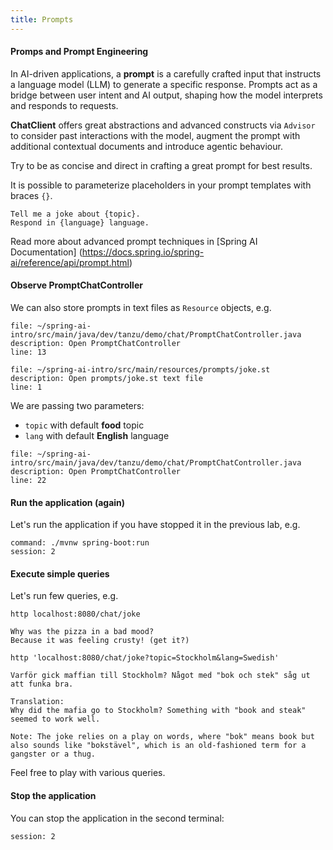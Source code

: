 ```yaml
---
title: Prompts
---
```


#### Promps and Prompt Engineering

In AI-driven applications, a **prompt** is a carefully crafted input that
instructs a language model (LLM) to generate a specific response. Prompts act
as a bridge between user intent and AI output, shaping how the model interprets
and responds to requests.

**ChatClient** offers great abstractions and advanced constructs via `Advisor`
to consider past interactions with the model, augment the prompt with additional
contextual documents and introduce agentic behaviour.

Try to be as concise and direct in crafting a great prompt for best results.

It is possible to parameterize placeholders in your prompt templates with braces `{}`.

```text
Tell me a joke about {topic}.
Respond in {language} language.
```

Read more about advanced prompt techniques in [Spring AI Documentation]
(https://docs.spring.io/spring-ai/reference/api/prompt.html)

#### Observe PromptChatController

We can also store prompts in text files as `Resource` objects, e.g.

```editor:open-file
file: ~/spring-ai-intro/src/main/java/dev/tanzu/demo/chat/PromptChatController.java
description: Open PromptChatController
line: 13
```

```editor:open-file
file: ~/spring-ai-intro/src/main/resources/prompts/joke.st
description: Open prompts/joke.st text file
line: 1
```

We are passing two parameters: 
* `topic` with default **food** topic
* `lang` with default **English** language

```editor:open-file
file: ~/spring-ai-intro/src/main/java/dev/tanzu/demo/chat/PromptChatController.java
description: Open PromptChatController
line: 22
```

#### Run the application (again)

Let's run the application if you have stopped it in the previous lab, e.g.

```terminal:execute
command: ./mvnw spring-boot:run
session: 2
```

#### Execute simple queries

Let's run few queries, e.g.

```execute
http localhost:8080/chat/joke
```

```text
Why was the pizza in a bad mood?
Because it was feeling crusty! (get it?)
```

```execute
http 'localhost:8080/chat/joke?topic=Stockholm&lang=Swedish'
```

```text
Varför gick maffian till Stockholm? Något med "bok och stek" såg ut att funka bra.

Translation:
Why did the mafia go to Stockholm? Something with "book and steak" seemed to work well.

Note: The joke relies on a play on words, where "bok" means book but also sounds like "bokstävel", which is an old-fashioned term for a gangster or a thug.
```

Feel free to play with various queries.

#### Stop the application

You can stop the application in the second terminal:

```terminal:interrupt
session: 2
```
